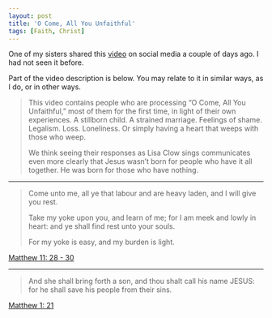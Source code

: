 ```yaml
---
layout: post
title: 'O Come, All You Unfaithful'
tags: [Faith, Christ]
---
```


One of my sisters shared this [video](https://www.youtube.com/watch?v=C-QHbpYjuIg) on social media a couple of days ago. I had not seen it before.

Part of the video description is below.  You may relate to it in similar ways, as I do, or in other ways.

> This video contains people who are processing “O Come, All You Unfaithful,” most of them for the first time, in light of their own experiences. A stillborn child. A strained marriage. Feelings of shame. Legalism. Loss. Loneliness. Or simply having a heart that weeps with those who weep.
>
> We think seeing their responses as Lisa Clow sings communicates even more clearly that Jesus wasn’t born for people who have it all together. He was born for those who have nothing.

***

> Come unto me, all ye that labour and are heavy laden, and I will give you rest.
>
> Take my yoke upon you, and learn of me; for I am meek and lowly in heart: and ye shall find rest unto your souls.
>
> For my yoke is easy, and my burden is light.

[Matthew 11: 28 - 30](https://www.churchofjesuschrist.org/study/scriptures/nt/matt/11?lang=eng&id=p28-p30#p28)

***

> And she shall bring forth a son, and thou shalt call his name JESUS: for he shall save his people from their sins.

[Matthew 1: 21](https://www.churchofjesuschrist.org/study/scriptures/nt/matt/1?lang=eng&id=p21#p21 )
